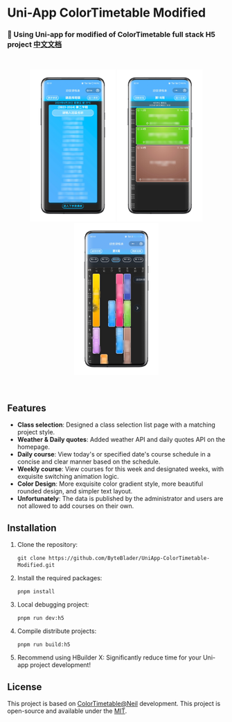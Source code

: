 # Uni-App ColorTimetable Modified
### 📅 Using Uni-app for modified of ColorTimetable full stack H5 project [中文文档](https://github.com/ByteBlader/UniApp-ColorTimetable-Modified/blob/main/README_CN.md)
<br>
<p align='center'>
  <img src="screenshot/1.png" height="350"></img>
  <img src="screenshot/2.png" height="350"></img>
  <img src="screenshot/3.png" height="350"></img>
</p>
<br>

## Features

- **Class selection**: Designed a class selection list page with a matching project style.
- **Weather & Daily quotes**: Added weather API and daily quotes API on the homepage.
- **Daily course**: View today's or specified date's course schedule in a concise and clear manner based on the schedule.
- **Weekly course**: View courses for this week and designated weeks, with exquisite switching animation logic.
- **Color Design**: More exquisite color gradient style, more beautiful rounded design, and simpler text layout.
- **Unfortunately**: The data is published by the administrator and users are not allowed to add courses on their own.

## Installation

1. Clone the repository:
   ```
   git clone https://github.com/ByteBlader/UniApp-ColorTimetable-Modified.git
   ```
2. Install the required packages:
   ```
   pnpm install
   ```
3. Local debugging project:
   ```
   pnpm run dev:h5
   ```
4. Compile distribute projects:
   ```
   pnpm run build:h5
   ```
5. Recommend using HBuilder X:
Significantly reduce time for your Uni-app project development!

## License
This project is based on [ColorTimetable@Neil](https://github.com/zguolee/ColorTimetable) development.
This project is open-source and available under the [MIT](https://github.com/ByteBlader/UniApp-ColorTimetable-Modified/blob/main/LICENSE).
